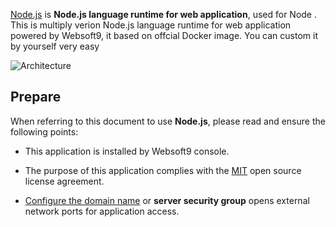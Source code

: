 [Node.js](https://hub.docker.com/_/node) is **Node.js language runtime for web application**, used for Node . This is multiply verion Node.js language runtime for web application powered by Websoft9, it based on offcial Docker image. You can custom it by yourself very easy


![Architecture](https://libs.websoft9.com/Websoft9/DocsPicture/zh/nodejs/nodejs-gui-websoft9.png)


## Prepare

When referring to this document to use **Node.js**, please read and ensure the following points:

- This application is installed by Websoft9 console.

- The purpose of this application complies with the [MIT](https://opensource.org/licenses/MIT) open source license agreement.

- [Configure the domain name](./domain-set) or **server security group** opens external network ports for application access.